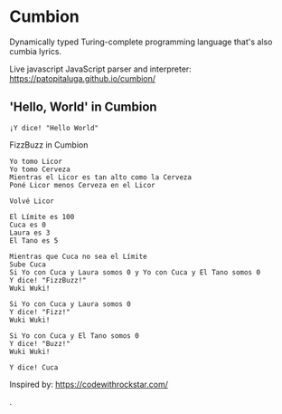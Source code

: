 # Cumbion

Dynamically typed Turing-complete programming language that's also cumbia lyrics.

Live javascript JavaScript parser and interpreter: https://patopitaluga.github.io/cumbion/

## 'Hello, World' in Cumbion
```
¡Y dice! "Hello World"
```

FizzBuzz in Cumbion

```
Yo tomo Licor
Yo tomo Cerveza
Mientras el Licor es tan alto como la Cerveza
Poné Licor menos Cerveza en el Licor

Volvé Licor

El Límite es 100
Cuca es 0
Laura es 3
El Tano es 5

Mientras que Cuca no sea el Límite
Sube Cuca
Si Yo con Cuca y Laura somos 0 y Yo con Cuca y El Tano somos 0
Y dice! "FizzBuzz!"
Wuki Wuki!

Si Yo con Cuca y Laura somos 0
Y dice! "Fizz!"
Wuki Wuki!

Si Yo con Cuca y El Tano somos 0
Y dice! "Buzz!"
Wuki Wuki!

Y dice! Cuca
```

Inspired by: https://codewithrockstar.com/

.
